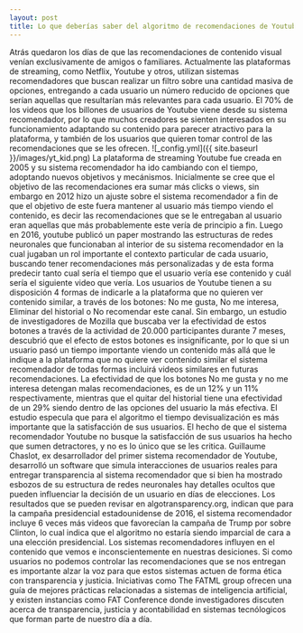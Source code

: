 ```yaml
---
layout: post
title: Lo que deberías saber del algoritmo de recomendaciones de Youtube
---
```


Atrás quedaron los días de que las recomendaciones de contenido visual venían exclusivamente de amigos o familiares. Actualmente las plataformas de  streaming, como Netflix, Youtube y otros, utilizan sistemas recomendadores que buscan realizar un filtro sobre una cantidad masiva de opciones, entregando a cada usuario un número reducido de opciones que serían aquellas que resultarían más relevantes para cada usuario. El 70% de los videos que los billones de usuarios de Youtube viene desde su sistema recomendador, por lo que muchos creadores se sienten interesados en su funcionamiento adaptando su contenido para parecer atractivo para la plataforma, y también de los usuarios que quieren tomar control de las recomendaciones que se les ofrecen.
![_config.yml]({{ site.baseurl }}/images/yt_kid.png)
La plataforma de streaming Youtube fue creada en 2005 y su sistema recomendador ha ido cambiando con el tiempo, adoptando nuevos objetivos y mecánismos. Inicialmente se cree que el objetivo de las recomendaciones era sumar más clicks o views, sin embargo en 2012 hizo un ajuste sobre el sistema recomendador a fin de que el objetivo de este fuera mantener al usuario más tiempo viendo el contenido, es decir las recomendaciones que se le entregaban al usuario eran aquellas que más probablemente este vería de principio a fin. Luego en 2016, youtube publicó un paper mostrando las estructuras de redes neuronales que funcionaban al interior de su sistema recomendador en la cual jugaban un rol importante el contexto particular de cada usuario, buscando tener recomendaciones más personalizadas y de esta forma predecir tanto cual sería el tiempo que el usuario vería ese contenido y cuál sería el siguiente video que vería. 
Los usuarios de Youtube tienen a su disposición 4 formas de indicarle a la plataforma que no quieren ver contenido similar, a través de los botones: No me gusta, No me interesa, Eliminar del historial o No recomendar este canal. Sin embargo, un estudio de investigadores de Mozilla que buscaba ver la efectividad de estos botones a través de la actividad de 20.000 participantes durante 7 meses, descubrió que el efecto de estos botones es insignificante, por lo que si un usuario pasó un tiempo importante viendo un contenido más allá que le indique a la plataforma que no quiere ver contenido similar el sistema recomendador de todas formas incluirá videos similares en futuras recomendaciones. La efectividad de que los botones No me gusta y no me interesa detengan malas recomendaciones, es de un 12% y un 11% respectivamente, mientras que el quitar del historial tiene una efectividad de un 29% siendo dentro de las opciones del usuario la más efectiva. El estudio especula que para el algoritmo el tiempo devisualización es más importante que la satisfacción de sus usuarios.
El hecho de que el sistema recomendador Youtube no busque la satisfacción de sus usuarios ha hecho que sumen detractores, y no es lo único que se les critica. Guillaume Chaslot, ex desarrollador del primer sistema recomendador de Youtube, desarrolló un software que simula interacciones de usuarios reales para entregar transparencia al sistema recomendador que si bien ha mostrado esbozos de su estructura de redes neuronales hay detalles ocultos que pueden influenciar la decisión de un usuario en días de elecciones. Los resultados que se pueden revisar en algotransparency.org, indican que para la campaña presidencial estadounidense de 2016, el sistema recomendador incluye 6 veces más videos que favorecían la campaña de Trump por sobre Clinton, lo cual indica que el algoritmo no estaría siendo imparcial de cara a una elección presidencial.
Los sistemas recomendadores influyen en el contenido que vemos e inconscientemente en nuestras desiciones. Si como usuarios no podemos controlar las recomendaciones que se nos entregan es importante alzar la voz para que estos sistemas actuen de forma ética con transparencia y justicia. Iniciativas como The FATML group ofrecen una guía de mejores prácticas relacionadas a sistemas de inteligencia artificial, y existen instancias como FAT Conference donde investigadores discuten acerca de transparencia, justicia y acontabilidad en sistemas tecnólogicos que forman parte de nuestro día a día.
